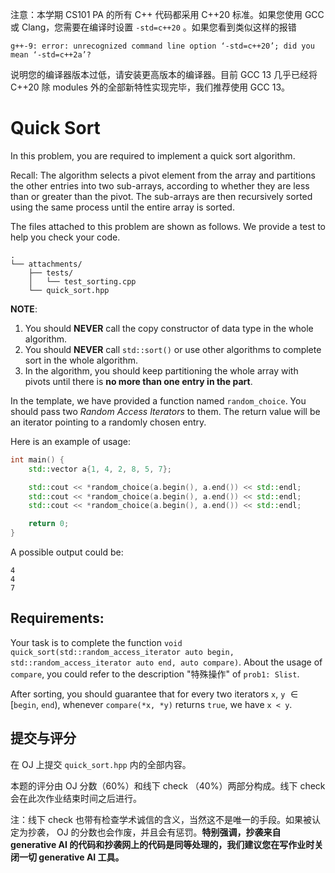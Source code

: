 注意：本学期 CS101 PA 的所有 C++ 代码都采用 C++20 标准。如果您使用 GCC 或 Clang，您需要在编译时设置 `-std=c++20` 。如果您看到类似这样的报错

```
g++-9: error: unrecognized command line option ‘-std=c++20’; did you mean ‘-std=c++2a’?
```

说明您的编译器版本过低，请安装更高版本的编译器。目前 GCC 13 几乎已经将 C++20 除 modules 外的全部新特性实现完毕，我们推荐使用 GCC 13。

# Quick Sort

In this problem, you are required to implement a quick sort algorithm.

Recall: The algorithm selects a pivot element from the array and partitions the other entries into two sub-arrays, according to whether they are less than or greater than the pivot. The sub-arrays are
then recursively sorted using the same process until the entire array is sorted.

The files attached to this problem are shown as follows. We provide a test to help you check your code.


```
.
└── attachments/
    ├── tests/
    │   └── test_sorting.cpp
    └── quick_sort.hpp
```


**NOTE**:

1. You should **NEVER** call the copy constructor of data type in the whole algorithm.
2. You should **NEVER** call `std::sort()` or use other algorithms to complete sort in the whole algorithm.
3. In the algorithm, you should keep partitioning the whole array with pivots until there is **no more than one entry in the part**.

In the template, we have provided a function named `random_choice`. You should pass two *Random Access Iterators* to them. The return value will be an iterator pointing to a randomly chosen entry.

Here is an example of usage:

```cpp
int main() {
    std::vector a{1, 4, 2, 8, 5, 7};

    std::cout << *random_choice(a.begin(), a.end()) << std::endl;
    std::cout << *random_choice(a.begin(), a.end()) << std::endl;
    std::cout << *random_choice(a.begin(), a.end()) << std::endl;

    return 0;
}
```

A possible output could be:

```
4
4
7
```

## Requirements: 

Your task is to complete the function `void quick_sort(std::random_access_iterator auto begin, std::random_access_iterator auto end, auto compare)`. About the usage of `compare`, you could refer to the description "特殊操作" of `prob1: Slist`. 

After sorting, you should guarantee that for every two iterators `x`, `y` $\in[$`begin`, `end`$)$, whenever `compare(*x, *y)` returns `true`, we have `x < y`.

## 提交与评分

在 OJ 上提交 `quick_sort.hpp` 内的全部内容。

本题的评分由 OJ 分数（60%）和线下 check （40%）两部分构成。线下 check 会在此次作业结束时间之后进行。

注：线下 check 也带有检查学术诚信的含义，当然这不是唯一的手段。如果被认定为抄袭， OJ 的分数也会作废，并且会有惩罚。**特别强调，抄袭来自 generative AI 的代码和抄袭网上的代码是同等处理的，我们建议您在写作业时关闭一切 generative AI 工具。**
